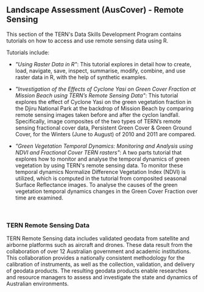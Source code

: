## Landscape Assessment (AusCover) - Remote Sensing

This section of the TERN's Data Skills Development Program contains tutorials on how to access and use remote sensing data using R. 

Tutorials include:

* *"Using Raster Data in R"*: This tutorial explores in detail how to create, load, navigate, save, inspect, summarise, modify, combine, and use raster data in R, with the help of synthetic examples.

* *"Investigation of the Effects of Cyclone Yasi on Green Cover Fraction at Mission Beach using TERN’s Remote Sensing Data"*: This tutorial explores the effect of Cyclone Yasi on the green vegetation fraction in the Djiru National Park at the backdrop of Mission Beach by comparing remote sensing images taken before and after the cyclon landfall. Specifically, image composites of the two types of TERN’s remote sensing fractional cover data, Persistent Green Cover & Green Ground Cover, for the Winters (June to August) of 2010 and 2011 are compared.

* *"Green Vegetation Temporal Dynamics: Monitoring and Analysis using NDVI and Fractional Cover TERN rasters"*: A two parts tutorial that explores how to monitor and analyse the temporal dynamics of green vegetation by using TERN's remote sensing data. To monitor these temporal dynamics Normalize Difference Vegetation Index (NDVI) is utilized, which is computed in the tutorial from composited seasonal Surface Reflectance images. To analyse the causes of the green vegetation temporal dynamics changes in the Green Cover Fraction over time are examined.

&nbsp;
### TERN Remote Sensing Data

TERN Remote Sensing data includes validated geodata from satellite and airborne platforms such as aircraft and drones. These data result from the collaboration of over 12 Australian government and academic institutions. This collaboration  provides a nationally consistent methodology for the calibration of instruments, as well as the collection, validation, and delivery of geodata products. The resulting geodata products enable researches and resource managers to assess and investigate the state and dynamics of Australian environments. 


